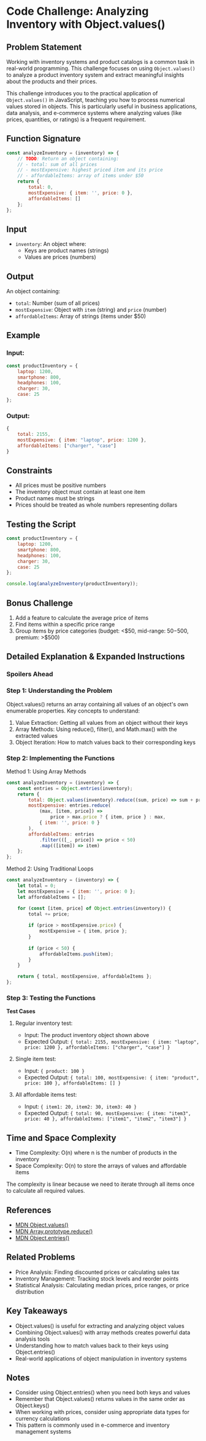 # Code Challenge: Analyzing Inventory with Object.values()

## Problem Statement

Working with inventory systems and product catalogs is a common task in real-world programming. This challenge focuses on using `Object.values()` to analyze a product inventory system and extract meaningful insights about the products and their prices.

This challenge introduces you to the practical application of `Object.values()` in JavaScript, teaching you how to process numerical values stored in objects. This is particularly useful in business applications, data analysis, and e-commerce systems where analyzing values (like prices, quantities, or ratings) is a frequent requirement.

## Function Signature

```javascript
const analyzeInventory = (inventory) => {
    // TODO: Return an object containing:
    // - total: sum of all prices
    // - mostExpensive: highest priced item and its price
    // - affordableItems: array of items under $50
    return {
        total: 0,
        mostExpensive: { item: '', price: 0 },
        affordableItems: []
    };
};
```

## Input

- `inventory`: An object where:
  - Keys are product names (strings)
  - Values are prices (numbers)

## Output

An object containing:
- `total`: Number (sum of all prices)
- `mostExpensive`: Object with `item` (string) and `price` (number)
- `affordableItems`: Array of strings (items under $50)

## Example

### Input:
```javascript
const productInventory = {
    laptop: 1200,
    smartphone: 800,
    headphones: 100,
    charger: 30,
    case: 25
};
```

### Output:
```javascript
{
    total: 2155,
    mostExpensive: { item: "laptop", price: 1200 },
    affordableItems: ["charger", "case"]
}
```

## Constraints

- All prices must be positive numbers
- The inventory object must contain at least one item
- Product names must be strings
- Prices should be treated as whole numbers representing dollars

## Testing the Script

```javascript
const productInventory = {
    laptop: 1200,
    smartphone: 800,
    headphones: 100,
    charger: 30,
    case: 25
};

console.log(analyzeInventory(productInventory));
```

## Bonus Challenge

1. Add a feature to calculate the average price of items
2. Find items within a specific price range
3. Group items by price categories (budget: <$50, mid-range: $50-$500, premium: >$500)

## Detailed Explanation & Expanded Instructions

### **Spoilers Ahead**

### Step 1: Understanding the Problem

Object.values() returns an array containing all values of an object's own enumerable properties. Key concepts to understand:

1. Value Extraction: Getting all values from an object without their keys
2. Array Methods: Using reduce(), filter(), and Math.max() with the extracted values
3. Object Iteration: How to match values back to their corresponding keys

### Step 2: Implementing the Functions

Method 1: Using Array Methods
```javascript
const analyzeInventory = (inventory) => {
    const entries = Object.entries(inventory);
    return {
        total: Object.values(inventory).reduce((sum, price) => sum + price, 0),
        mostExpensive: entries.reduce(
            (max, [item, price]) => 
                price > max.price ? { item, price } : max,
            { item: '', price: 0 }
        ),
        affordableItems: entries
            .filter(([_, price]) => price < 50)
            .map(([item]) => item)
    };
};
```

Method 2: Using Traditional Loops
```javascript
const analyzeInventory = (inventory) => {
    let total = 0;
    let mostExpensive = { item: '', price: 0 };
    let affordableItems = [];

    for (const [item, price] of Object.entries(inventory)) {
        total += price;
        
        if (price > mostExpensive.price) {
            mostExpensive = { item, price };
        }
        
        if (price < 50) {
            affordableItems.push(item);
        }
    }

    return { total, mostExpensive, affordableItems };
};
```

### Step 3: Testing the Functions

**Test Cases**

1. Regular inventory test:
   - Input: The product inventory object shown above
   - Expected Output: `{ total: 2155, mostExpensive: { item: "laptop", price: 1200 }, affordableItems: ["charger", "case"] }`

2. Single item test:
   - Input: `{ product: 100 }`
   - Expected Output: `{ total: 100, mostExpensive: { item: "product", price: 100 }, affordableItems: [] }`

3. All affordable items test:
   - Input: `{ item1: 20, item2: 30, item3: 40 }`
   - Expected Output: `{ total: 90, mostExpensive: { item: "item3", price: 40 }, affordableItems: ["item1", "item2", "item3"] }`

## Time and Space Complexity

- Time Complexity: O(n) where n is the number of products in the inventory
- Space Complexity: O(n) to store the arrays of values and affordable items

The complexity is linear because we need to iterate through all items once to calculate all required values.

## References

- [MDN Object.values()](https://developer.mozilla.org/en-US/docs/Web/JavaScript/Reference/Global_Objects/Object/values)
- [MDN Array.prototype.reduce()](https://developer.mozilla.org/en-US/docs/Web/JavaScript/Reference/Global_Objects/Array/reduce)
- [MDN Object.entries()](https://developer.mozilla.org/en-US/docs/Web/JavaScript/Reference/Global_Objects/Object/entries)

## Related Problems

- Price Analysis: Finding discounted prices or calculating sales tax
- Inventory Management: Tracking stock levels and reorder points
- Statistical Analysis: Calculating median prices, price ranges, or price distribution

## Key Takeaways

- Object.values() is useful for extracting and analyzing object values
- Combining Object.values() with array methods creates powerful data analysis tools
- Understanding how to match values back to their keys using Object.entries()
- Real-world applications of object manipulation in inventory systems

## Notes

- Consider using Object.entries() when you need both keys and values
- Remember that Object.values() returns values in the same order as Object.keys()
- When working with prices, consider using appropriate data types for currency calculations
- This pattern is commonly used in e-commerce and inventory management systems

